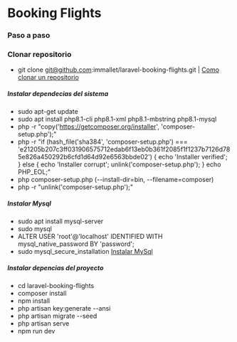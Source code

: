 # Booking Flights

### Paso a paso

### Clonar repositorio

-   git clone git@github.com:immallet/laravel-booking-flights.git | [Como clonar un repositorio](https://docs.github.com/es/repositories/creating-and-managing-repositories/cloning-a-repository)

##### Instalar dependecias del sistema

-   sudo apt-get update
-   sudo apt install php8.1-cli php8.1-xml php8.1-mbstring php8.1-mysql
-   php -r "copy('https://getcomposer.org/installer', 'composer-setup.php');"
-   php -r "if (hash_file('sha384', 'composer-setup.php') === 'e21205b207c3ff031906575712edab6f13eb0b361f2085f1f1237b7126d785e826a450292b6cfd1d64d92e6563bbde02') { echo 'Installer verified'; } else { echo 'Installer corrupt'; unlink('composer-setup.php'); } echo PHP_EOL;"
-   php composer-setup.php (--install-dir=bin, --filename=composer)
-   php -r "unlink('composer-setup.php');"

##### Instalar Mysql

-   sudo apt install mysql-server
-   sudo mysql
-   ALTER USER 'root'@'localhost' IDENTIFIED WITH mysql_native_password BY 'password';
-   sudo mysql_secure_installation
    [Instalar MySql](https://www.digitalocean.com/community/tutorials/how-to-install-mysql-on-ubuntu-22-04)

##### Instalar depencias del proyecto

-   cd laravel-booking-flights
-   composer install
-   npm install
-   php artisan key:generate --ansi
-   php artisan migrate --seed
-   php artisan serve
-   npm run dev
